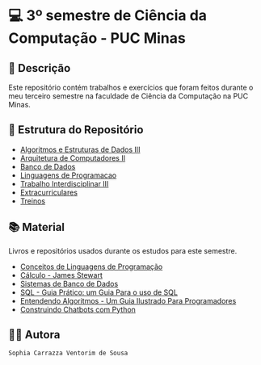 # 💻 3º semestre de Ciência da Computação - PUC Minas

## 📃 Descrição

Este repositório contém trabalhos e exercícios que foram feitos durante o meu terceiro semestre na faculdade de Ciência da Computação na PUC Minas.

## 📑 Estrutura do Repositório

- [Algoritmos e Estruturas de Dados III](/Algoritmos_e_Estruturas_de_Dados_III/)
- [Arquitetura de Computadores II](/Arquitetura_de_Computadores_II/)
- [Banco de Dados](/Banco_de_Dados/)
- [Linguagens de Programacao](/Linguagens_de_Programacao/)
- [Trabalho Interdisciplinar III](/Trabalho_Interdisciplinar_III/)
- [Extracurriculares](/Extracurriculares/)
- [Treinos](/Treinos/)

## 📚 Material
Livros e repositórios usados durante os estudos para este semestre.

- [Conceitos de Linguagens de Programação](https://www.amazon.com.br/gp/product/8582604688/ref=ox_sc_saved_image_8?smid=A1ZZFT5FULY4LN&psc=1)
- [Cálculo - James Stewart](https://a.co/d/iAWkoX7)
- [Sistemas de Banco de Dados](https://www.amazon.com.br/gp/product/8543025001/ref=ox_sc_saved_title_9?smid=A1ZZFT5FULY4LN&psc=1)
- [SQL - Guia Prático: um Guia Para o uso de SQL](https://www.amazon.com.br/dp/8575228315?psc=1&ref=ppx_yo2ov_dt_b_product_details)
- [Entendendo Algoritmos - Um Guia Ilustrado Para Programadores](https://www.amazon.com.br/Entendendo-Algoritmos-Ilustrado-Programadores-Curiosos/dp/8575225634)
- [Construindo Chatbots com Python](https://www.amazon.com.br/dp/8575228099?psc=1&ref=ppx_yo2ov_dt_b_product_details)

## 👨‍💻 Autora

`Sophia Carrazza Ventorim de Sousa`
